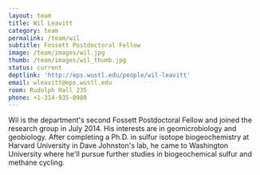 ```yaml
---
layout: team
title: Wil Leavitt
category: team
permalink: /team/wil
subtitle: Fossett Postdoctoral Fellow
image: /team/images/wil.jpg
thumb: /team/images/wil_thumb.jpg
status: current
deptlink: 'http://eps.wustl.edu/people/wil-leavitt'
email: wleavitt@eps.wustl.edu
room: Rudolph Hall 235
phone: +1-314-935-8988
---
```


Wil is the department's second Fossett Postdoctoral Fellow and joined the research group in July 2014. His interests are in geomicrobiology and geobiology. After completing a Ph.D. in sulfur isotope biogeochemistry at Harvard University in Dave Johnston's lab, he came to Washington University where he'll pursue further studies in biogeochemical sulfur and methane cycling.

